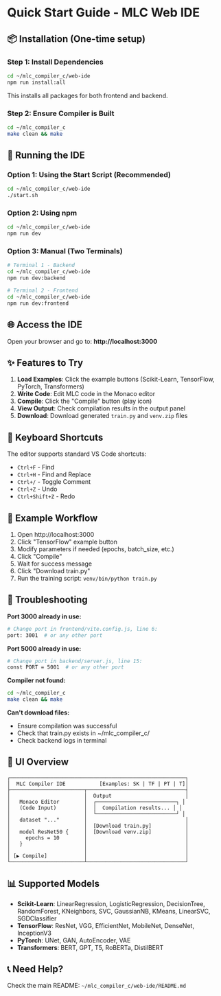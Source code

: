 # Quick Start Guide - MLC Web IDE

## 📦 Installation (One-time setup)

### Step 1: Install Dependencies
```bash
cd ~/mlc_compiler_c/web-ide
npm run install:all
```

This installs all packages for both frontend and backend.

### Step 2: Ensure Compiler is Built
```bash
cd ~/mlc_compiler_c
make clean && make
```

## 🚀 Running the IDE

### Option 1: Using the Start Script (Recommended)
```bash
cd ~/mlc_compiler_c/web-ide
./start.sh
```

### Option 2: Using npm
```bash
cd ~/mlc_compiler_c/web-ide
npm run dev
```

### Option 3: Manual (Two Terminals)
```bash
# Terminal 1 - Backend
cd ~/mlc_compiler_c/web-ide
npm run dev:backend

# Terminal 2 - Frontend
cd ~/mlc_compiler_c/web-ide
npm run dev:frontend
```

## 🌐 Access the IDE

Open your browser and go to: **http://localhost:3000**

## ✨ Features to Try

1. **Load Examples**: Click the example buttons (Scikit-Learn, TensorFlow, PyTorch, Transformers)
2. **Write Code**: Edit MLC code in the Monaco editor
3. **Compile**: Click the "Compile" button (play icon)
4. **View Output**: Check compilation results in the output panel
5. **Download**: Download generated `train.py` and `venv.zip` files

## 🎯 Keyboard Shortcuts

The editor supports standard VS Code shortcuts:
- `Ctrl+F` - Find
- `Ctrl+H` - Find and Replace
- `Ctrl+/` - Toggle Comment
- `Ctrl+Z` - Undo
- `Ctrl+Shift+Z` - Redo

## 📝 Example Workflow

1. Open http://localhost:3000
2. Click "TensorFlow" example button
3. Modify parameters if needed (epochs, batch_size, etc.)
4. Click "Compile"
5. Wait for success message
6. Click "Download train.py"
7. Run the training script: `venv/bin/python train.py`

## 🔧 Troubleshooting

**Port 3000 already in use:**
```bash
# Change port in frontend/vite.config.js, line 6:
port: 3001  # or any other port
```

**Port 5000 already in use:**
```bash
# Change port in backend/server.js, line 15:
const PORT = 5001  # or any other port
```

**Compiler not found:**
```bash
cd ~/mlc_compiler_c
make clean && make
```

**Can't download files:**
- Ensure compilation was successful
- Check that train.py exists in ~/mlc_compiler_c/
- Check backend logs in terminal

## 🎨 UI Overview

```
┌─────────────────────────────────────────────────────────┐
│  MLC Compiler IDE           [Examples: SK | TF | PT | T]│
├────────────────────────┬────────────────────────────────┤
│                        │  Output                        │
│   Monaco Editor        │  ┌──────────────────────────┐ │
│   (Code Input)         │  │  Compilation results... │ │
│                        │  └──────────────────────────┘ │
│   dataset "..."        │                                │
│                        │  [Download train.py]           │
│   model ResNet50 {     │  [Download venv.zip]           │
│     epochs = 10        │                                │
│   }                    │                                │
│                        │                                │
│ [▶ Compile]            │                                │
└────────────────────────┴────────────────────────────────┘
```

## 📊 Supported Models

- **Scikit-Learn**: LinearRegression, LogisticRegression, DecisionTree, RandomForest, KNeighbors, SVC, GaussianNB, KMeans, LinearSVC, SGDClassifier
- **TensorFlow**: ResNet, VGG, EfficientNet, MobileNet, DenseNet, InceptionV3
- **PyTorch**: UNet, GAN, AutoEncoder, VAE
- **Transformers**: BERT, GPT, T5, RoBERTa, DistilBERT

## 📞 Need Help?

Check the main README: `~/mlc_compiler_c/web-ide/README.md`
